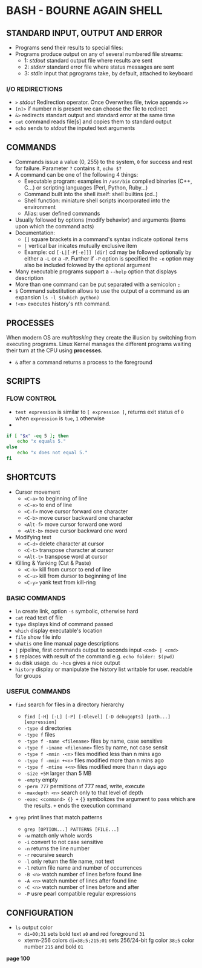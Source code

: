 # BASH - BOURNE AGAIN SHELL

## STANDARD INPUT, OUTPUT AND ERROR
* Programs send their results to special files:
* Programs produce output on any of several numbered file streams:
  * 1: _stdout_ standard output file where results are sent
  * 2: _stderr_ standard error file where status messages are sent
  * 3: _stdin_ input that pgrograms take, by default, attached to keyboard

### I/O REDIRECTIONS
* `>` _stdout_ Redirection operator. Once Overwrites file, twice appends `>>`
* `[n]>` if number n is present we can choose the file to redirect
* `&>` redirects standart output and standard error at the same time
* `cat` command reads file[s] and copies them to standard output
* `echo` sends to _stdout_ the inputed text arguments

## COMMANDS
* Commands issue a value (0, 255) to the system, `0` for success and rest for
  failure. Parameter `?` contains it, `echo $?`
* A command can be one of the following 4 things:
  * Executable program: examples in `/usr/bin` complied binaries (C++, C...)
    or scripting languages (Perl, Python, Ruby...)
  * Command built into the shell itself: shell builtins (cd..)
  * Shell function: miniature shell scripts incorporated into the environment
  * Alias: user defined commands
* Usually followed by options (modify behavior) and arguments (items upon
  which the command acts)
* Documentation:
  * `[]` square brackets in a command's syntax indicate optional items
  * `|`  vertical bar inicates mutually exclusive item
  * Example: cd `[-L|[-P[-e]]] [dir]` cd may be followed optionally by
    either a `-L` or a `-P`. Further if `-P` option is specified the `-e`
    option may also be included folowed by the optional argument
* Many executable programs support a `--help` option that displays description
* More than one command can be put separated with a semicolon `;`
* `$` Command substitution allows to use the output of a command as an 
  expansion `ls -l $(which python)`
* `!<n>` executes history's nth command.

## PROCESSES
When modern OS are _multitasking_ they create the illusion by switching
from executing programs. Linux Kernel manages the different programs waiting
their turn at the CPU using __processes__. 
* `&` after a command returns a process to the foreground

## SCRIPTS

### FLOW CONTROL
* `test expression` is similar to `[ expression ]`, returns exit status of `0`
  when `expression` is `tue`, `1` otherwise
*
```bash
if [ "$x" -eq 5 ]; then
    echo "x equals 5."
else
    echo "x does not equal 5."
fi
```

## SHORTCUTS
* Cursor movement
  * `<C-a>` to beginning of line
  * `<C-e>` to end of line
  * `<C-f>` move cursor forward one character
  * `<C-b>` move cursor backward one character
  * `<Alt-f>` move cursor forward one word
  * `<Alt-b>` move cursor backward one word
* Modifying text
  * `<C-d>` delete character at cursor
  * `<C-t>` transpose character at cursor
  * `<Alt-t>` transpose word at cursor
* Killing & Yanking (Cut & Paste)
  * `<C-k>` kill from cursor to end of line
  * `<C-u>` kill from dursor to beginning of line
  * `<C-y>` yank text from kill-ring 

### BASIC COMMANDS
* `ln`      create link, option `-s` symbolic, otherwise hard
* `cat`     read text of file
* `type`    displays kind of command passed
* `which`   display executable's location
* `file`    show file info
* `whatis`  one line manual page descriptions
* `|`       pipeline, first commands output to  seconds input `<cmd> | <cmd>`
* `$`       replaces with result of the command e.g. `echo folder: $(pwd)`
* `du`      disk usage. `du -hcs` gives a nice output
* `history` display or manipulate the history list
   writable for user. readable for groups


### USEFUL COMMANDS
* `find`     search for files in a directory hierarchy
  * `find [-H] [-L] [-P] [-Olevel] [-D debugopts] [path...] [expression]`
  * `-type d`                       directories
  * `-type f`                       files
  * `-type f -name <filename>`      files by name, case sensitive
  * `-type f -iname <filename>`     files by name, not case sensit
  * `-type f -mmin -<n>`            files modified less than n mins ago
  * `-type f -mmin +<n>`            files modified more than n mins ago
  * `-type f -mtime +<n>`           files modified more than n days ago
  * `-size +5M`                     larger than 5 MB
  * `-empty`                        empty
  * `-perm 777`                     permitions of 777 read, write, execute
  * `-maxdepth <n>`                 search only to that level of depth
  * `-exec <command> {} +`          `{}` symbolizes the argument to pass which
    are the results. `+` ends the execution command

* `grep` print lines that match patterns
  * `grep [OPTION...] PATTERNS [FILE...]`
  * `-w`        match only whole words
  * `-i`        convert to not case sensitive
  * `-n`        returns the line number
  * `-r`        recursive search
  * `-l`        only return the file name, not text
  * `-l`        return file name and number of occurrences
  * `-B <n>`    watch number of lines before found line
  * `-A <n>`    watch number of lines after found line
  * `-C <n>`    watch number of lines before and after
  * `-P`        usre pearl compatible regular expressions



## CONFIGURATION
* `ls` output color 
  * `di=00;31` sets bold text `a0` and red foreground `31`
  * xterm-256 colors `di=38;5;215;01` sets 256/24-bit fg color `38;5` color 
    number `215` and bold `01`

 __page 100__ 
